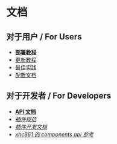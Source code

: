 # 文档

## **对于用户 / For Users**

- **[部署教程](./deploy.md)**
- [更新教程](./update.md)
- [最佳实践](./best_practice.md)
- [配置文档](./config.md)

## **对于开发者 / For Developers**

- **[API 文档](./api.md)**
- *[插件规范](./plugin.md)*
- *[插件开发文档](./plugin-dev/README.md)*
- *[xhc861 的 components api 参考](./20.49api.md)*
